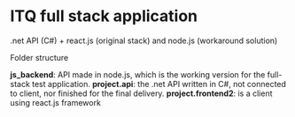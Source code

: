 # ITQ full stack application

.net API (C#) + react.js (original stack)
and node.js (workaround solution)

Folder structure

**js_backend**: API made in node.js, which is the working version for the full-stack test application. 
**project.api**: the .net API written in C#, not connected to client, nor finished for the final delivery. 
**project.frontend2**: is a client using react.js framework
